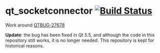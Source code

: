 # qt_socketconnector [![Build Status](https://travis-ci.org/sjinks/qt_socketconnector.png?branch=master)](https://travis-ci.org/sjinks/qt_socketconnector)

Work around [QTBUG-27678](https://bugreports.qt.io/browse/QTBUG-27678)

**Update**: the bug has been fixed in Qt 5.5, and although the code in this repository still works, it is no longer needed. This repository is kept for historical reasons.
